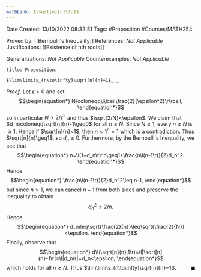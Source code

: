 ```yaml
---
mathLink: $\sqrt[n]{n}\to1$
---
```


<div class="topSpace"></div>

Date Created: 13/10/2022 08:32:51
Tags: #Proposition #Courses/MATH254

Proved by: [[Bernoulli's Inequality]]
References: _Not Applicable_
Justifications: [[Existence of nth roots]]

Generalizations: _Not Applicable_
Counterexamples: _Not Applicable_

``` ad-Proposition
title: Proposition.

$\lim\limits_{n\to\infty}\sqrt[n]{n}=1$_._

```

_Proof_. Let $\epsilon>0$ and set
$$\begin{equation*}
    N\coloneqq\l\lceil\frac{2}{\epsilon^2}\r\rceil,
\end{equation*}$$
so in particular $N>2/\epsilon^2$ and thus $\sqrt{2/N}<\epsilon$. We claim that $d_n\coloneqq\sqrt[n]{n}-1\geq0$ for all $n\geq N$. Since $N\geq1$, every $n\geq N$ is $\geq1$. Hence if $\sqrt[n]{n}<1$, then $n<1^n=1$ which is a contradiction. Thus $\sqrt[n]{n}\geq1$, so $d_n\geq0$. Furthermore, by the Bernoulli's Inequality, we see that
$$\begin{equation*}
    n=\l(1+d_n\r)^n\geq1+\frac{n\l(n-1\r)}{2}d_n^2.
\end{equation*}$$
Hence
$$\begin{equation*}
    \frac{n\l(n-1\r)}{2}d_n^2\leq n-1,
\end{equation*}$$
but since $n>1$, we can cancel $n-1$ from both sides and preserve the inequality to obtain
$$\begin{equation*}
    d_n^2\leq2/n.
\end{equation*}$$
Hence
$$\begin{equation*}
    d_n\leq\sqrt{\frac{2}{n}}\leq\sqrt{\frac{2}{N}}<\epsilon.
\end{equation*}$$
Finally, observe that
$$\begin{equation*}
    d\l(\sqrt[n]{n},1\r)=\l|\sqrt[n]{n}-1\r|=\l|d_n\r|=d_n<\epsilon,
\end{equation*}$$
which holds for all $n\geq N$. Thus $\lim\limits_{n\to\infty}\sqrt[n]{n}=1$.<span style="float:right;">$\blacksquare$</span>
